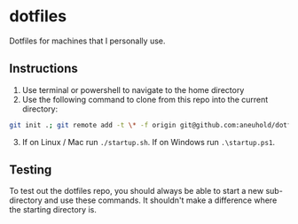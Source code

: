 # dotfiles

Dotfiles for machines that I personally use.

## Instructions

1. Use terminal or powershell to navigate to the home directory
2. Use the following command to clone from this repo into the current directory: 
```sh
git init .; git remote add -t \* -f origin git@github.com:aneuhold/dotfiles.git; git checkout main
```
3. If on Linux / Mac run `./startup.sh`. If on Windows run `.\startup.ps1`.

## Testing

To test out the dotfiles repo, you should always be able to start a new sub-directory
and use these commands. It shouldn't make a difference where the starting directory is.